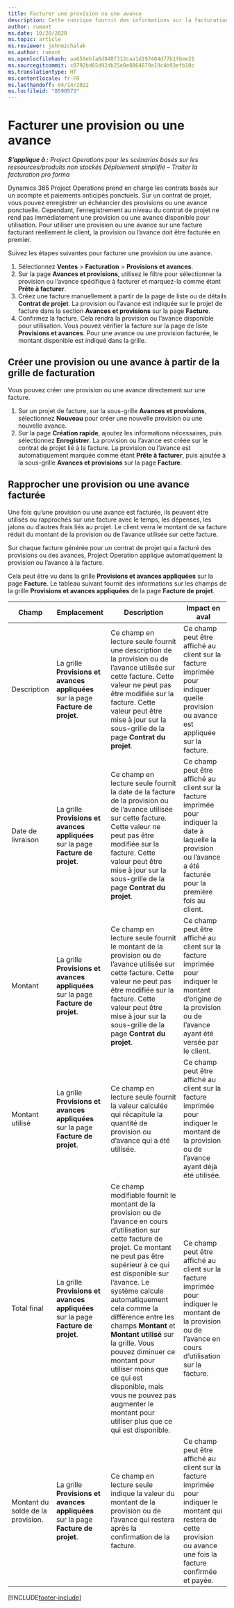 ```yaml
---
title: Facturer une provision ou une avance
description: Cette rubrique fournit des informations sur la facturation d’une provision ou d’une avance dans Project Operations.
author: rumant
ms.date: 10/20/2020
ms.topic: article
ms.reviewer: johnmichalak
ms.author: rumant
ms.openlocfilehash: aa659ebfa6d848f312caa1d197404d77b1f6ee21
ms.sourcegitcommit: c0792bd65d92db25e0e8864879a19c4b93efb10c
ms.translationtype: HT
ms.contentlocale: fr-FR
ms.lasthandoff: 04/14/2022
ms.locfileid: "8590573"
---
```

# <a name="invoice-a-retainer-or-an-advance"></a>Facturer une provision ou une avance

_**S’applique à :** Project Operations pour les scénarios basés sur les ressources/produits non stockés Déploiement simplifié – Traiter la facturation pro forma_

Dynamics 365 Project Operations prend en charge les contrats basés sur un acompte et paiements anticipés ponctuels. Sur un contrat de projet, vous pouvez enregistrer un échéancier des provisions ou une avance ponctuelle. Cependant, l’enregistrement au niveau du contrat de projet ne rend pas immédiatement une provision ou une avance disponible pour utilisation. Pour utiliser une provision ou une avance sur une facture facturant réellement le client, la provision ou l’avance doit être facturée en premier.

Suivez les étapes suivantes pour facturer une provision ou une avance.

1. Sélectionnez **Ventes** > **Facturation** > **Provisions et avances**. 
2. Sur la page **Avances et provisions**, utilisez le filtre pour sélectionner la provision ou l’avance spécifique à facturer et marquez-la comme étant **Prête à facturer**.
3. Créez une facture manuellement à partir de la page de liste ou de détails **Contrat de projet**. La provision ou l’avance est indiquée sur le projet de facture dans la section **Avances et provisions** sur la page **Facture**.
4. Confirmez la facture. Cela rendra la provision ou l’avance disponible pour utilisation. Vous pouvez vérifier la facture sur la page de liste **Provisions et avances**. Pour une avance ou une provision facturée, le montant disponible est indiqué dans la grille.

## <a name="create-a-retainer-or-advance-from-the-invoice-grid"></a>Créer une provision ou une avance à partir de la grille de facturation

Vous pouvez créer une provision ou une avance directement sur une facture.

1. Sur un projet de facture, sur la sous-grille **Avances et provisions**, sélectionnez **Nouveau** pour créer une nouvelle provision ou une nouvelle avance. 
2. Sur la page **Création rapide**, ajoutez les informations nécessaires, puis sélectionnez **Enregistrer**. La provision ou l’avance est créée sur le contrat de projet lié à la facture. La provision ou l’avance est automatiquement marquée comme étant **Prête à facturer**, puis ajoutée à la sous-grille **Avances et provisions** sur la page **Facture**.

## <a name="reconcile-an-invoiced-retainer-or-advance"></a>Rapprocher une provision ou une avance facturée

Une fois qu’une provision ou une avance est facturée, ils peuvent être utilisés ou rapprochés sur une facture avec le temps, les dépenses, les jalons ou d’autres frais liés au projet. Le client verra le montant de sa facture réduit du montant de la provision ou de l’avance utilisée sur cette facture.

Sur chaque facture générée pour un contrat de projet qui a facturé des provisions ou des avances, Project Operation applique automatiquement la provision ou l’avance à la facture.

Cela peut être vu dans la grille **Provisions et avances appliquées** sur la page **Facture**. Le tableau suivant fournit des informations sur les champs de la grille **Provisions et avances appliquées** de la page **Facture de projet**.

| Champ | Emplacement | Description | Impact en aval |
| --- | --- | --- | --- |
| Description | La grille **Provisions et avances appliquées** sur la page **Facture de projet**. |Ce champ en lecture seule fournit une description de la provision ou de l’avance utilisée sur cette facture. Cette valeur ne peut pas être modifiée sur la facture. Cette valeur peut être mise à jour sur la sous-grille de la page **Contrat du projet**. | Ce champ peut être affiché au client sur la facture imprimée pour indiquer quelle provision ou avance est appliquée sur la facture. |
| Date de livraison | La grille **Provisions et avances appliquées** sur la page **Facture de projet**.  | Ce champ en lecture seule fournit la date de la facture de la provision ou de l’avance utilisée sur cette facture. Cette valeur ne peut pas être modifiée sur la facture. Cette valeur peut être mise à jour sur la sous-grille de la page **Contrat du projet**. | Ce champ peut être affiché au client sur la facture imprimée pour indiquer la date à laquelle la provision ou l’avance a été facturée pour la première fois au client. |
| Montant | La grille **Provisions et avances appliquées** sur la page **Facture de projet**.  | Ce champ en lecture seule fournit le montant de la provision ou de l’avance utilisée sur cette facture. Cette valeur ne peut pas être modifiée sur la facture. Cette valeur peut être mise à jour sur la sous-grille de la page **Contrat du projet**. | Ce champ peut être affiché au client sur la facture imprimée pour indiquer le montant d’origine de la provision ou de l’avance ayant été versée par le client. |
| Montant utilisé | La grille **Provisions et avances appliquées** sur la page **Facture de projet**.  | Ce champ en lecture seule fournit la valeur calculée qui récapitule la quantité de provision ou d’avance qui a été utilisée. | Ce champ peut être affiché au client sur la facture imprimée pour indiquer le montant de la provision ou de l’avance ayant déjà été utilisée. |
| Total final | La grille **Provisions et avances appliquées** sur la page **Facture de projet**.  | Ce champ modifiable fournit le montant de la provision ou de l’avance en cours d’utilisation sur cette facture de projet. Ce montant ne peut pas être supérieur à ce qui est disponible sur l’avance. Le système calcule automatiquement cela comme la différence entre les champs **Montant** et **Montant utilisé** sur la grille. Vous pouvez diminuer ce montant pour utiliser moins que ce qui est disponible, mais vous ne pouvez pas augmenter le montant pour utiliser plus que ce qui est disponible. | Ce champ peut être affiché au client sur la facture imprimée pour indiquer le montant de la provision ou de l’avance en cours d’utilisation sur la facture. |
| Montant du solde de la provision. | La grille **Provisions et avances appliquées** sur la page **Facture de projet**.  | Ce champ en lecture seule indique la valeur du montant de la provision ou de l’avance qui restera après la confirmation de la facture. | Ce champ peut être affiché au client sur la facture imprimée pour indiquer le montant qui restera de cette provision ou avance une fois la facture confirmée et payée. |


[!INCLUDE[footer-include](../../includes/footer-banner.md)]